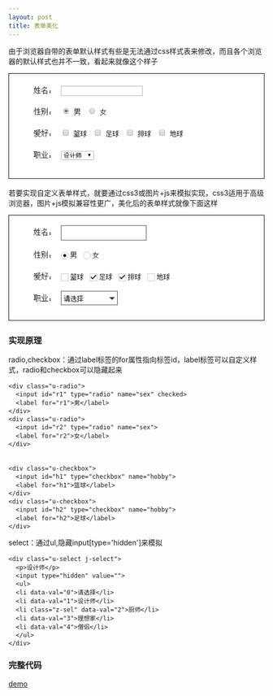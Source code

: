 ```yaml
---
layout: post
title: 表单美化
---
```


由于浏览器自带的表单默认样式有些是无法通过css样式表来修改，而且各个浏览器的默认样式也并不一致，看起来就像这个样子

![](/asset/img/form-beautify/img1.png)

若要实现自定义表单样式，就要通过css3或图片+js来模拟实现，css3适用于高级浏览器，图片+js模拟兼容性更广，美化后的表单样式就像下面这样

![](/asset/img/form-beautify/img2.png)

### 实现原理
radio,checkbox：通过label标签的for属性指向标签id，label标签可以自定义样式，radio和checkbox可以隐藏起来

```
<div class="u-radio">
  <input id="r1" type="radio" name="sex" checked>
  <label for="r1">男</label>
</div>
<div class="u-radio">
  <input id="r2" type="radio" name="sex">
  <label for="r2">女</label>
</div>


<div class="u-checkbox">
  <input id="h1" type="checkbox" name="hobby">
  <label for="h1">篮球</label>
</div>
<div class="u-checkbox">
  <input id="h2" type="checkbox" name="hobby">
  <label for="h2">足球</label>
</div>
```

select：通过ul,隐藏input[type='hidden']来模拟

```
<div class="u-select j-select">
  <p>设计师</p>
  <input type="hidden" value="">
  <ul>
  <li data-val="0">请选择</li>
  <li data-val="1">设计师</li>
  <li class="z-sel" data-val="2">厨师</li>
  <li data-val="3">理想家</li>
  <li data-val="4">僧侣</li>
  </ul>
</div>
```

### 完整代码
<a href="/demo/form-beautify/index.html" target="_blank">demo</a>

